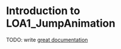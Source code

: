 # Introduction to LOA1_JumpAnimation

TODO: write [great documentation](http://jacobian.org/writing/what-to-write/)
